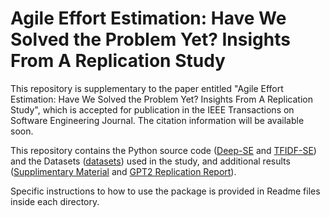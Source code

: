 # Agile Effort Estimation: Have We Solved the Problem Yet? Insights From A Replication Study

This repository is supplementary to the paper entitled "Agile Effort Estimation: Have We Solved the Problem Yet? Insights From A Replication Study", which is accepted for publication in the IEEE Transactions on Software Engineering Journal. The citation information will be available soon. 

This repository contains the Python source code ([Deep-SE](Deep-SE) and [TFIDF-SE](TFIDF-SE)) and the Datasets ([datasets](datasets)) used in the study, and additional results ([Supplimentary Material](OnlineAppendix/AgileEffortEstimation_HaveWeSolvedTheProblemYet_InsightsFromAReplicationStudy_SupplementaryMaterial.pdf) and [GPT2 Replication Report](OnlineAppendix/GPT2SP_Replication_Report.pdf)).

Specific instructions to how to use the package is provided in Readme files inside each directory. 
